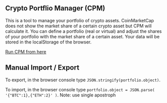 ## Crypto Portflio Manager (CPM)
This is a tool to manage your portfolio of crypto assets. CoinMarketCap does not show the market share of a certain crypto asset but CPM will calculate it. You can define a portfolio (real or virtual) and adjust the shares of your portfolio with the market share of a certain asset. Your data will be stored in the localStorage of the browser. 

[Run CPM from here](https://samhess.github.io/crypto-portfolio-manager/cpm.html)

## Manual Import / Export
To export, in the browser console type `JSON.stringify(portfolio.object)`.

To import, in the browser console type `portfolio.object = JSON.parse( '{"BTC":1},{"ETH":2}' )`. Note: use single apostroph
